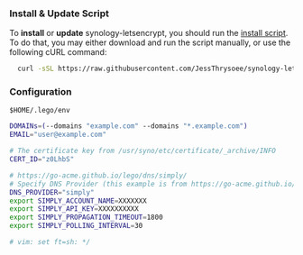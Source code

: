 ### Install & Update Script

To **install** or **update** synology-letsencrypt, you should run the [install script](install.sh). To do that, you may either download and run the script manually, or use the following cURL command:

```sh
  curl -sSL https://raw.githubusercontent.com/JessThrysoee/synology-letsencrypt/master/install.sh | bash
```


### Configuration

`$HOME/.lego/env`

```sh
DOMAINs=(--domains "example.com" --domains "*.example.com")
EMAIL="user@example.com"

# The certificate key from /usr/syno/etc/certificate/_archive/INFO
CERT_ID="z0LhbS"

# https://go-acme.github.io/lego/dns/simply/
# Specify DNS Provider (this example is from https://go-acme.github.io/lego/dns/simply/)
DNS_PROVIDER="simply"
export SIMPLY_ACCOUNT_NAME=XXXXXXX
export SIMPLY_API_KEY=XXXXXXXXXX
export SIMPLY_PROPAGATION_TIMEOUT=1800
export SIMPLY_POLLING_INTERVAL=30

# vim: set ft=sh: */
```
